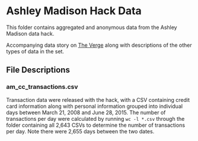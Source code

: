 # Ashley Madison Hack Data

This folder contains aggregated and anonymous data from the Ashley Madison data hack.

Accompanying data story on [The Verge](http://www.theverge.com/2015/8/19/9179037/ashley-madison-data-hack-name-address-phone-birthday/in/8943006) along with descriptions of the other types of data in the set.

## File Descriptions

### am_cc_transactions.csv
Transaction data were released with the hack, with a CSV containing credit card information along with personal information grouped into individual days between March 21, 2008 and June 28, 2015. The number of transactions per day were calculated by running `wc -l *.csv` through the folder containing all 2,643 CSVs to determine the number of transactions per day. Note there were 2,655 days between the two dates.

